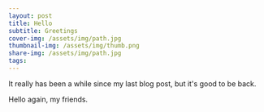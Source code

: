 ```yaml
---
layout: post
title: Hello
subtitle: Greetings
cover-img: /assets/img/path.jpg
thumbnail-img: /assets/img/thumb.png
share-img: /assets/img/path.jpg
tags: 
---
```




It really has been a while since my last blog post, but it's good to be back. 

Hello again, my friends.
